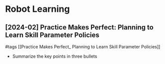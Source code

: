# Robot Learning

## [2024-02] Practice Makes Perfect: Planning to Learn Skill Parameter Policies

#tags
[[Practice Makes Perfect_ Planning to Learn Skill Parameter Policies]]
- Summarize the key points in three bullets
